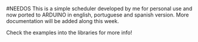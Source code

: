 #NEEDOS
This is a simple scheduler developed by me for personal use and now ported to ARDUINO in english, portuguese and spanish version.
More documentation will be added along this week.

Check the examples into the libraries for more info!

